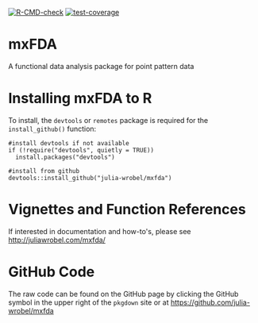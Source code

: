 <!-- badges: start -->
[![R-CMD-check](https://github.com/julia-wrobel/mxfda/actions/workflows/R-CMD-check.yaml/badge.svg)](https://github.com/julia-wrobel/mxfda/actions/workflows/R-CMD-check.yaml)
[![test-coverage](https://github.com/julia-wrobel/mxfda/actions/workflows/test-coverage.yaml/badge.svg)](https://github.com/julia-wrobel/mxfda/actions/workflows/test-coverage.yaml)
<!-- badges: end -->

# mxFDA

A functional data analysis package for point pattern data

# Installing mxFDA to R

To install, the `devtools` or `remotes` package is required for the `install_github()` function:

```
#install devtools if not available
if (!require("devtools", quietly = TRUE))
  install.packages("devtools")

#install from github
devtools::install_github("julia-wrobel/mxfda")
```

# Vignettes and Function References

If interested in documentation and how-to's, please see http://juliawrobel.com/mxfda/

# GitHub Code

The raw code can be found on the GitHub page by clicking the GitHub symbol in the upper right of the `pkgdown` site or at https://github.com/julia-wrobel/mxfda

